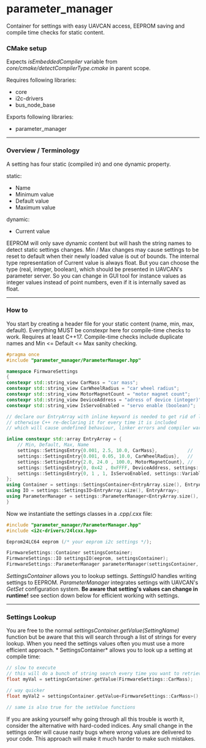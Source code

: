 # parameter_manager

Container for settings with easy UAVCAN access, EEPROM saving and compile time checks for static content.

### CMake setup

Expects *isEmbeddedCompiler* variable from *core/cmake/detectCompilerType.cmake* in parent scope.

Requires following libraries:

- core
- i2c-drivers
- bus_node_base

Exports following libraries:

- parameter_manager

----
### Overview / Terminology

A setting has four static (compiled in) and one dynamic property.

static:
- Name
- Minimum value
- Default value
- Maximum value

dynamic:
- Current value

EEPROM will only save dynamic content but will hash the string names to detect static settings changes. Min / Max
changes may cause settings to be reset to default when their newly loaded value is out of bounds. The internal
type representation of Current value is always float. But you can choose the type (real, integer, boolean),
which should be presented in UAVCAN's parameter server. So you can change in GUI tool for instance values
as integer values instead of point numbers, even if it is internally saved as float.

----
### How to

You start by creating a header file for your static content (name, min, max, default). Everything MUST be constexpr here
for compile-time checks to work. Requires at least C++17. Compile-time checks include duplicate names and Min <=
Default <= Max sanity checking.

```cpp
#pragma once
#include "parameter_manager/ParameterManager.hpp"

namespace FirmwareSettings
{
constexpr std::string_view CarMass = "car mass";
constexpr std::string_view CarWheelRadius = "car wheel radius";
constexpr std::string_view MotorMagnetCount = "motor magnet count";
constexpr std::string_view DeviceAddress = "adress of device (integer)";
constexpr std::string_view IsServoEnabled = "servo enable (boolean)";

// declare our EntryArray with inline keyword is needed to get rid of linker errors and compiler warnings
// otherwise C++ re-declaring it for every time it is included
// which will cause undefined behaviour, linker errors and compiler warnings

inline constexpr std::array EntryArray = {
    // Min, Default, Max, Name
    settings::SettingsEntry{0.001, 2.5, 10.0, CarMass},           //
    settings::SettingsEntry{0.001, 0.05, 10.0, CarWheelRadius},   //
    settings::SettingsEntry{2.0, 24.0 , 100.0, MotorMagnetCount}, //
    settings::SettingsEntry{0, 0x42 , 0xFFFF, DeviceAddress, settings::VariableType::integerType}, //
    settings::SettingsEntry{0, 1 , 1, IsServoEnabled, settings::VariableType::booleanType}, //
};
using Container = settings::SettingsContainer<EntryArray.size(), EntryArray>;
using IO = settings::SettingsIO<EntryArray.size(), EntryArray>;
using ParameterManager = settings::ParameterManager<EntryArray.size(), EntryArray>;
}
```

Now we instantiate the settings classes in a .cpp/.cxx file:

```cpp
#include "parameter_manager/ParameterManager.hpp"
#include <i2c-drivers/24lcxx.hpp>

Eeprom24LC64 eeprom (/* your eeprom i2c settings */);

FirmwareSettings::Container settingsContainer;
FirmwareSettings::IO settingsIO(eeprom, settingsContainer);
FirmwareSettings::ParameterManager parameterManager(settingsContainer, settingsIO);
```

*SettingsContainer* allows you to lookup settings. *SettingsIO* handles writing settings to EEPROM.
*ParameterManager* integrates settings with UAVCAN's *GetSet* configuration system.
**Be aware that setting's values can change in runtime!** see section down below for efficient working with settings.

----
### Settings Lookup

You are free to the normal *settingsContainer.getValue(SettingName)* function but be aware that this will search through
a list of strings for every lookup. When you need the settings values often you must use a more efficient approach. *
SettingsContainer* allows you to look up a setting at compile time:

```cpp
// slow to execute
// this will do a bunch of string search every time you want to retrieve the setting
float myVal = settingsContainer.getValue(FirmwareSettings::CarMass);

// way quicker
float myVal2 = settingsContainer.getValue<FirmwareSettings::CarMass>();

// same is also true for the setValue functions
```

If you are asking yourself why going through all this trouble is worth it, consider the alternative with hard-coded
indices. Any small change in the settings order will cause nasty bugs where wrong values are delivered to your code.
This approach will make it much harder to make such mistakes.